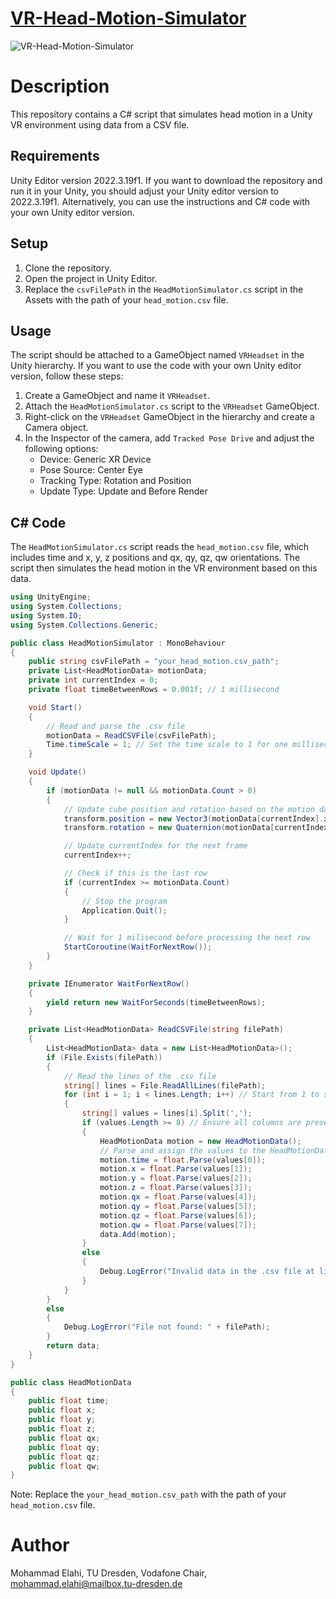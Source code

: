 
# [VR-Head-Motion-Simulator](https://github.com/Mohammad-Elahi/VR-Head-Motion-Simulator)
![VR-Head-Motion-Simulator](https://github.com/Mohammad-Elahi/VR-Head-Motion-Simulator/assets/93424032/a3558de8-a5e8-41ae-b578-8bd5a4722771)

# Description
This repository contains a C# script that simulates head motion in a Unity VR environment using data from a CSV file.

## Requirements
Unity Editor version 2022.3.19f1. If you want to download the repository and run it in your Unity, you should adjust your Unity editor version to 2022.3.19f1. Alternatively, you can use the instructions and C# code with your own Unity editor version.

## Setup

1. Clone the repository.
2. Open the project in Unity Editor.
3. Replace the `csvFilePath` in the `HeadMotionSimulator.cs` script in the Assets with the path of your `head_motion.csv` file.

## Usage

The script should be attached to a GameObject named `VRHeadset` in the Unity hierarchy. If you want to use the code with your own Unity editor version, follow these steps:

1. Create a GameObject and name it `VRHeadset`.
2. Attach the `HeadMotionSimulator.cs` script to the `VRHeadset` GameObject.
3. Right-click on the `VRHeadset` GameObject in the hierarchy and create a Camera object.
4. In the Inspector of the camera, add `Tracked Pose Drive` and adjust the following options:
   - Device: Generic XR Device
   - Pose Source: Center Eye
   - Tracking Type: Rotation and Position
   - Update Type: Update and Before Render

## C# Code

The `HeadMotionSimulator.cs` script reads the `head_motion.csv` file, which includes time and x, y, z positions and qx, qy, qz, qw orientations. The script then simulates the head motion in the VR environment based on this data.

```csharp
using UnityEngine;
using System.Collections;
using System.IO;
using System.Collections.Generic;

public class HeadMotionSimulator : MonoBehaviour
{
    public string csvFilePath = "your_head_motion.csv_path";
    private List<HeadMotionData> motionData;
    private int currentIndex = 0;
    private float timeBetweenRows = 0.001f; // 1 millisecond

    void Start()
    {
        // Read and parse the .csv file
        motionData = ReadCSVFile(csvFilePath);
        Time.timeScale = 1; // Set the time scale to 1 for one millisecond runtime between rows
    }

    void Update()
    {
        if (motionData != null && motionData.Count > 0)
        {
            // Update cube position and rotation based on the motion data
            transform.position = new Vector3(motionData[currentIndex].x, motionData[currentIndex].y, motionData[currentIndex].z);
            transform.rotation = new Quaternion(motionData[currentIndex].qx, motionData[currentIndex].qy, motionData[currentIndex].qz, motionData[currentIndex].qw);

            // Update currentIndex for the next frame
            currentIndex++;

            // Check if this is the last row
            if (currentIndex >= motionData.Count)
            {
                // Stop the program
                Application.Quit();
            }

            // Wait for 1 milisecond before processing the next row
            StartCoroutine(WaitForNextRow());
        }
    }

    private IEnumerator WaitForNextRow()
    {
        yield return new WaitForSeconds(timeBetweenRows);
    }

    private List<HeadMotionData> ReadCSVFile(string filePath)
    {
        List<HeadMotionData> data = new List<HeadMotionData>();
        if (File.Exists(filePath))
        {
            // Read the lines of the .csv file
            string[] lines = File.ReadAllLines(filePath);
            for (int i = 1; i < lines.Length; i++) // Start from 1 to skip the header
            {
                string[] values = lines[i].Split(',');
                if (values.Length >= 8) // Ensure all columns are present
                {
                    HeadMotionData motion = new HeadMotionData();
                    // Parse and assign the values to the HeadMotionData object
                    motion.time = float.Parse(values[0]);
                    motion.x = float.Parse(values[1]);
                    motion.y = float.Parse(values[2]);
                    motion.z = float.Parse(values[3]);
                    motion.qx = float.Parse(values[4]);
                    motion.qy = float.Parse(values[5]);
                    motion.qz = float.Parse(values[6]);
                    motion.qw = float.Parse(values[7]);
                    data.Add(motion);
                }
                else
                {
                    Debug.LogError("Invalid data in the .csv file at line " + (i + 1));
                }
            }
        }
        else
        {
            Debug.LogError("File not found: " + filePath);
        }
        return data;
    }
}

public class HeadMotionData
{
    public float time;
    public float x;
    public float y;
    public float z;
    public float qx;
    public float qy;
    public float qz;
    public float qw;
}
```
Note: Replace the `your_head_motion.csv_path` with the path of your `head_motion.csv` file.

# Author
Mohammad Elahi, TU Dresden, Vodafone Chair, mohammad.elahi@mailbox.tu-dresden.de
